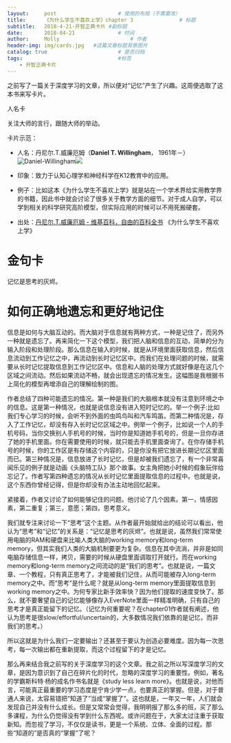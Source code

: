 ```yaml
---
layout:     post   				    # 使用的布局（不需要改）
title:      《为什么学生不喜欢上学》chapter 3 				# 标题
subtitle:   2018-4-21-开智正典卡片 #副标题
date:       2018-04-21 				# 时间
author:     Molly 						# 作者
header-img: img/cards.jpg 	#这篇文章标题背景图片
catalog: true 						# 是否归档
tags:								#标签
    - 开智正典卡片
---
```

之前写了一篇关于深度学习的文章，所以便对“记忆”产生了兴趣。这周便选取了这本书来写卡片。



人名卡

关注大师的言行，跟随大师的举动。

卡片示范：

- 人名：丹尼尔.T.威廉厄姆（**Daniel T. Willingham**，	1961年－）
![Daniel-Willingham](/assets/Daniel-Willingham_xv9iignc0.jpg)![](https://i.loli.net/2018/04/22/5adb6b38eea2a.jpg)
- 印象：致力于认知心理学和神经科学在K12教育中的应用。

- 例子：比如这本《为什么学生不喜欢上学》就是站在一个学术界给实用教学界的书籍，因此书中就会讨论了很多关于教学方面的细节。对于成人自学，可以学到相关的科学研究高阶模型，但实际应用的时候可以不用死搬硬套。   

- 出处：[丹尼尔.T.威廉厄姆 - 维基百科，自由的百科全书](https://en.wikipedia.org/wiki/Daniel_T._Willingham)   《为什么学生不喜欢上学》

# 金句卡
记忆是思考的灰烬。


# 如何正确地遗忘和更好地记住

信息是如何与大脑互动的。而大脑对于信息就有两种方式，一种是记住了，而另外一种就是遗忘了。再来简化一下这个模型，我们把人脑和信息的互动，简单的分为输入阶段和处理阶段。那么信息在输入的时候，就是从环境里面获取信息，然后信息流动到工作记忆之中，再流动到长时记忆区中。而我们在处理问题的时候，就需要从长时记忆提取信息到工作记忆区中。信息和人脑的处理方式就好像是在这几个区域之间流动。然后如果流动不畅，就会出现遗忘的情况发生。这幅图是我根据书上简化的模型再增添自己的理解绘制的图。

作者总结了四种可能遗忘的情况。第一种是我们的大脑根本就没有注意到环境之中的信息。这是第一种情况，也就是说信息没有进入短时记忆的。举一个例子:比如我们专心学习的时候，会听不到外面的虫鸣鸟叫和汽车鸣笛。而第二种情况是，存入了工作记忆，却没有存入长时记忆区域之中。例举一个例子，比如说一个人的手机号码，当你交换别人手机号的时候，当时你是知道她手机号的，但是一旦你存进了她的手机里面。你在需要使用的时候，就只能去手机里面查询了。在你存储手机号的时候，你的工作区是有存储这个内容的，只是你没有把它放进长期记忆区里面而已。第三种情况是，信息放进了长时记忆，但是却被我们遗忘了，有一个非常喜闻乐见的例子就是动画《头脑特工队》那个故事。女主角把她小时候的假象玩伴给忘记了。作者写第四种遗忘的情况从长时记忆里面提取信息的过程中。也就是说，这个东西你曾经记得，但是你却没有办法主动地回忆起来。

紧接着，作者又讨论了如何能够记住的问题。他讨论了几个因素。第一，情感因素，第二重复；第三，意愿；第四，思考意义。

我们就专注来讨论一下“思考”这个主题。从作者最开始就给出的结论可以看出，他认为“思考”和“记忆”的关系是：“记忆是思考的灰烬”。也就是说，虽然我们常常使用电脑的RAM和硬盘来比喻人类大脑的working memory和long-term memory，但其实我们人类的大脑机制要更为复杂。信息在其中流淌，并非是如同电脑存储信息一样，拷贝，需要的时候从硬盘里面调取打开就行。而在working memory和long-term memory之间流动的是“我们的思考”。也就是说，一篇文章、一个教程，只有真正思考了，才能被我们记住，从而可能被存入long-term memory之中。而“思考”是什么呢？就是从long-term memory里面提取信息到working memory之中。为何专家比新手效率快？因为他们提取的速度变快了。那么，就不要奢望自己的记忆能够像存入EverNote里面一样精准明确，只有自己的思考才是真正能留下的记忆。（记忆为何重要呢？在chapter01作者就有阐述，他认为思考是很slow/effortful/uncertain的，大多数情况我们依靠的是记忆，而非我们的思考。）

所以这就是为什么我们一定要输出？还甚至于要认为创造必要难度。因为每一次思考，每一次输出都在重新提取，而这个过程留下的才是记忆。

那么再来结合我之前写的关于深度学习的这个文章。我之前之所以写深度学习的文章，是因为意识到了自己在碎片化的时代，忽略的深度学习的重要性。例如，著名的学霸斯科特·杨的成名作书名就是《study less learn more》。也就是说，对他而言，可能真正最重要的学习态度是宁肯少学一点，也要真正的掌握。但是，对于普通人来说，太容易错把“知道了”当成“掌握了”。这也就是，一年又一年，人们就会发现自己并没有什么成长。但是又常常会觉得，我明明报了那么多的班，买了那么多课程，为什么仍觉得没有学到什么东西呢。或许问题在于，大家太过注重于获取新知。而忽视了学习，不仅仅是读书，更是一个系统、立体、全面的过程。那些“知道的”是否真的“掌握”了呢？
